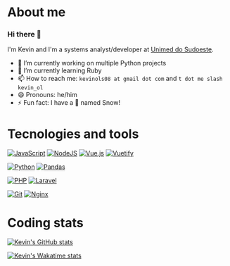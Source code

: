 # About me
### Hi there 👋
I'm Kevin and I'm a systems analyst/developer at [Unimed do Sudoeste](https://www.unimed.coop.br/web/sudoeste).

- 🔭 I’m currently working on multiple Python projects
- 🌱 I’m currently learning Ruby
- 📫 How to reach me: `kevinols08 at gmail dot com` and `t dot me slash kevin_ol`
- 😄 Pronouns: he/him
- ⚡ Fun fact: I have a 🐶 named Snow!

# Tecnologies and tools
[![JavaScript](https://img.shields.io/badge/javascript-%23323330.svg?style=for-the-badge&logo=javascript&logoColor=%23F7DF1E)](https://shields.io/)
[![NodeJS](https://img.shields.io/badge/node.js-6DA55F?style=for-the-badge&logo=node.js&logoColor=white)](https://shields.io/)
[![Vue.js](https://img.shields.io/badge/vuejs-%2335495e.svg?style=for-the-badge&logo=vuedotjs&logoColor=%234FC08D)](https://shields.io/)
[![Vuetify](https://img.shields.io/badge/Vuetify-1867C0?style=for-the-badge&logo=vuetify&logoColor=AEDDFF)](https://shields.io/)

[![Python](https://img.shields.io/badge/python-3670A0?style=for-the-badge&logo=python&logoColor=ffdd54)](https://shields.io/)
[![Pandas](https://img.shields.io/badge/pandas-%23150458.svg?style=for-the-badge&logo=pandas&logoColor=white)](https://shields.io/)

[![PHP](https://img.shields.io/badge/php-%23777BB4.svg?style=for-the-badge&logo=php&logoColor=white)](https://shields.io/)
[![Laravel](https://img.shields.io/badge/laravel-%23FF2D20.svg?style=for-the-badge&logo=laravel&logoColor=white)](https://shields.io/)

[![Git](https://img.shields.io/badge/git-%23F05033.svg?style=for-the-badge&logo=git&logoColor=white)](https://shields.io/)
[![Nginx](https://img.shields.io/badge/nginx-%23009639.svg?style=for-the-badge&logo=nginx&logoColor=white)](https://shields.io/)

# Coding stats
[![Kevin's GitHub stats](https://github-readme-stats-89ldzfrbc-kevnoli.vercel.app/api?username=kevnoli&count_private=true&theme=github_dark&include_all_commits=true&hide_title=true)](https://github.com/anuraghazra/github-readme-stats)

[![Kevin's Wakatime stats](https://github-readme-stats-89ldzfrbc-kevnoli.vercel.app/api/wakatime?username=kevnoli&theme=github_dark)](https://github.com/anuraghazra/github-readme-stats)
